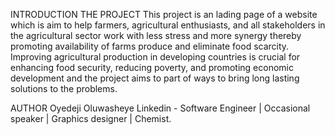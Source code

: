 INTRODUCTION
THE PROJECT
This project is an lading page of a website which is aim to help farmers, agricultural enthusiasts,  and all stakeholders in the agricultural sector work with less stress and more synergy thereby promoting availability of farms produce and eliminate food scarcity.
Improving agricultural production in developing countries is crucial for enhancing food security, reducing poverty, and promoting economic development and the project aims to part of ways to bring long  lasting solutions to the problems. 

AUTHOR
Oyedeji Oluwasheye Linkedin - Software Engineer | Occasional speaker | Graphics designer | Chemist.
